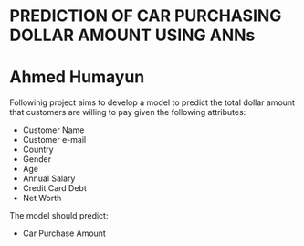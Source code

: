 # PREDICTION OF CAR PURCHASING DOLLAR AMOUNT USING ANNs 

# Ahmed Humayun


Followinig project aims to develop a model to predict the total dollar amount that customers are willing to pay given the following attributes: 
- Customer Name
- Customer e-mail
- Country
- Gender
- Age
- Annual Salary 
- Credit Card Debt 
- Net Worth 

The model should predict: 
- Car Purchase Amount 